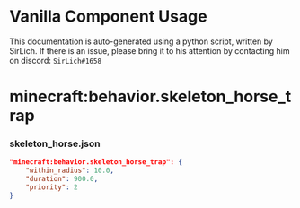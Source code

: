 # Vanilla Component Usage
This documentation is auto-generated using a python script, written by SirLich. If there is an issue, please bring it to his attention by contacting him on discord: `SirLich#1658`

# minecraft:behavior.skeleton_horse_trap
### skeleton_horse.json
```JSON
"minecraft:behavior.skeleton_horse_trap": {
    "within_radius": 10.0,
    "duration": 900.0,
    "priority": 2
}
```

